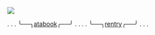 
  ![](https://i.postimg.cc/SQYJb7Wv/Cookie0509-hang.webp)

. . . ╰──╮[atabook](https://reguri.atabook.org/)╭──╯ . .  . . ╰──╮[rentry](https://silentlily.straw.page/)╭──╯ . . . 
